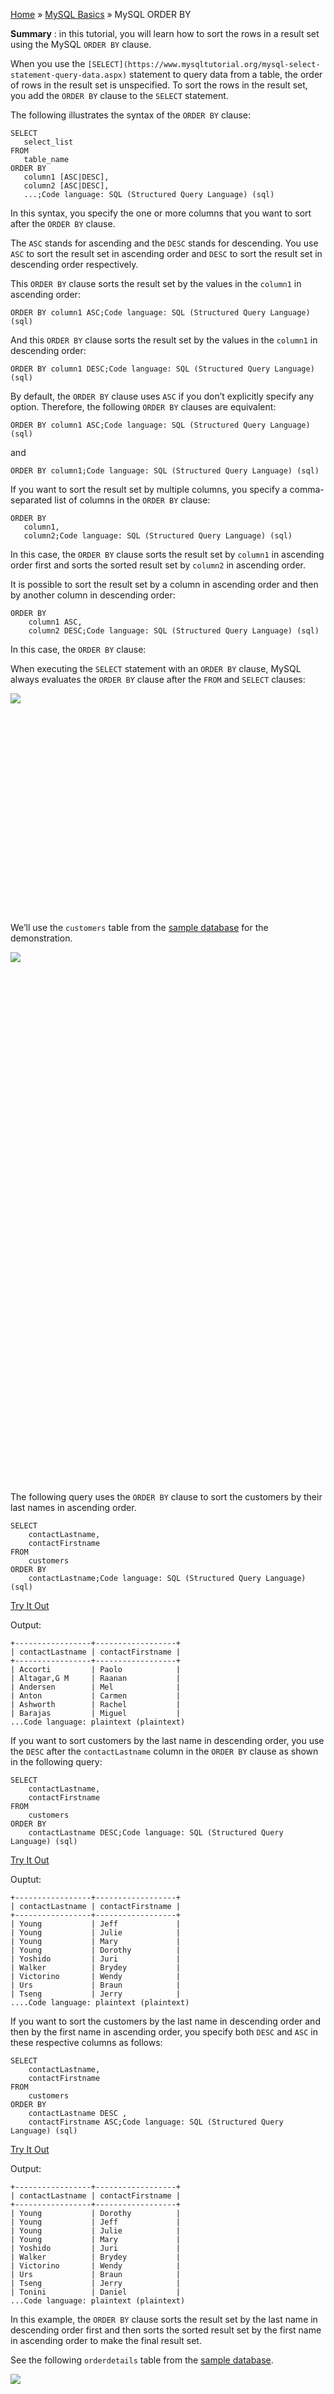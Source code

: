 

[Home](https://www.mysqltutorial.org/) » [MySQL
Basics](https://www.mysqltutorial.org/mysql-basics/) » MySQL ORDER BY



 **Summary** : in this tutorial, you will learn how to sort the rows in a
result set using the MySQL `ORDER BY` clause.



When you use the `[SELECT](https://www.mysqltutorial.org/mysql-select-
statement-query-data.aspx)` statement to query data from a table, the order of
rows in the result set is unspecified. To sort the rows in the result set, you
add the `ORDER BY` clause to the `SELECT` statement.



The following illustrates the syntax of the `ORDER BY` clause:


    
    
    SELECT 
       select_list
    FROM 
       table_name
    ORDER BY 
       column1 [ASC|DESC], 
       column2 [ASC|DESC],
       ...;Code language: SQL (Structured Query Language) (sql)



In this syntax, you specify the one or more columns that you want to sort
after the `ORDER BY` clause.



The `ASC` stands for ascending and the `DESC` stands for descending. You use
`ASC` to sort the result set in ascending order and `DESC` to sort the result
set in descending order respectively.



This `ORDER BY` clause sorts the result set by the values in the `column1` in
ascending order:


    
    
    ORDER BY column1 ASC;Code language: SQL (Structured Query Language) (sql)



And this `ORDER BY` clause sorts the result set by the values in the `column1`
in descending order:


    
    
    ORDER BY column1 DESC;Code language: SQL (Structured Query Language) (sql)



By default, the `ORDER BY` clause uses `ASC` if you don’t explicitly specify
any option. Therefore, the following `ORDER BY` clauses are equivalent:


    
    
    ORDER BY column1 ASC;Code language: SQL (Structured Query Language) (sql)



and


    
    
    ORDER BY column1;Code language: SQL (Structured Query Language) (sql)



If you want to sort the result set by multiple columns, you specify a comma-
separated list of columns in the `ORDER BY` clause:


    
    
    ORDER BY
       column1,
       column2;Code language: SQL (Structured Query Language) (sql)



In this case, the `ORDER BY` clause sorts the result set by `column1` in
ascending order first and sorts the sorted result set by `column2` in
ascending order.



It is possible to sort the result set by a column in ascending order and then
by another column in descending order:


    
    
    ORDER BY
        column1 ASC,
        column2 DESC;Code language: SQL (Structured Query Language) (sql)



In this case, the `ORDER BY` clause:



When executing the `SELECT` statement with an `ORDER BY` clause, MySQL always
evaluates the `ORDER BY` clause after the `FROM` and `SELECT` clauses:

![](https://www.mysqltutorial.org/wp-content/uploads/2021/07/MySQL-ORDER-BY.svg)
![](data:image/svg+xml,%3Csvg%20xmlns=%22http://www.w3.org/2000/svg%22%20viewBox=%220%200%20210%20140%22%3E%3C/svg%3E)


We’ll use the `customers` table from the [sample
database](https://www.mysqltutorial.org/mysql-sample-database.aspx) for the
demonstration.

![](https://www.mysqltutorial.org/wp-content/uploads/2019/08/customers.png)
![](data:image/svg+xml,%3Csvg%20xmlns=%22http://www.w3.org/2000/svg%22%20viewBox=%220%200%20184%20304%22%3E%3C/svg%3E)


The following query uses the `ORDER BY` clause to sort the customers by their
last names in ascending order.


    
    
    SELECT
    	contactLastname,
    	contactFirstname
    FROM
    	customers
    ORDER BY
    	contactLastname;Code language: SQL (Structured Query Language) (sql)



[Try It Out](https://www.mysqltutorial.org/tryit/query/mysql-order-by/#1)



Output:


    
    
    +-----------------+------------------+
    | contactLastname | contactFirstname |
    +-----------------+------------------+
    | Accorti         | Paolo            |
    | Altagar,G M     | Raanan           |
    | Andersen        | Mel              |
    | Anton           | Carmen           |
    | Ashworth        | Rachel           |
    | Barajas         | Miguel           |
    ...Code language: plaintext (plaintext)



If you want to sort customers by the last name in descending order, you use
the `DESC` after the `contactLastname` column in the `ORDER BY` clause as
shown in the following query:


    
    
    SELECT
    	contactLastname,
    	contactFirstname
    FROM
    	customers
    ORDER BY
    	contactLastname DESC;Code language: SQL (Structured Query Language) (sql)



[Try It Out](https://www.mysqltutorial.org/tryit/query/mysql-order-by/#2)



Ouptut:


    
    
    +-----------------+------------------+
    | contactLastname | contactFirstname |
    +-----------------+------------------+
    | Young           | Jeff             |
    | Young           | Julie            |
    | Young           | Mary             |
    | Young           | Dorothy          |
    | Yoshido         | Juri             |
    | Walker          | Brydey           |
    | Victorino       | Wendy            |
    | Urs             | Braun            |
    | Tseng           | Jerry            |
    ....Code language: plaintext (plaintext)



If you want to sort the customers by the last name in descending order and
then by the first name in ascending order, you specify both `DESC` and `ASC`
in these respective columns as follows:


    
    
    SELECT 
        contactLastname, 
        contactFirstname
    FROM
        customers
    ORDER BY 
    	contactLastname DESC , 
    	contactFirstname ASC;Code language: SQL (Structured Query Language) (sql)



[Try It Out](https://www.mysqltutorial.org/tryit/query/mysql-order-by/#3)



Output:


    
    
    +-----------------+------------------+
    | contactLastname | contactFirstname |
    +-----------------+------------------+
    | Young           | Dorothy          |
    | Young           | Jeff             |
    | Young           | Julie            |
    | Young           | Mary             |
    | Yoshido         | Juri             |
    | Walker          | Brydey           |
    | Victorino       | Wendy            |
    | Urs             | Braun            |
    | Tseng           | Jerry            |
    | Tonini          | Daniel           |
    ...Code language: plaintext (plaintext)



In this example, the `ORDER BY` clause sorts the result set by the last name
in descending order first and then sorts the sorted result set by the first
name in ascending order to make the final result set.



See the following `orderdetails` table from the [sample
database](https://www.mysqltutorial.org/mysql-sample-database.aspx).

![](https://www.mysqltutorial.org/wp-content/uploads/2010/01/order_details_table.png)
![](data:image/svg+xml,%3Csvg%20xmlns=%22http://www.w3.org/2000/svg%22%20viewBox=%220%200%20181%20156%22%3E%3C/svg%3E)


The following query selects the order line items from the `orderdetails`
table. It calculates the subtotal for each line item and sorts the result set
based on the subtotal.


    
    
    SELECT 
        orderNumber, 
        orderlinenumber, 
        quantityOrdered * priceEach
    FROM
        orderdetails
    ORDER BY 
       quantityOrdered * priceEach DESC;Code language: SQL (Structured Query Language) (sql)



[Try It Out](https://www.mysqltutorial.org/tryit/query/mysql-order-by/#4)


    
    
    +-------------+-----------------+-----------------------------+
    | orderNumber | orderlinenumber | quantityOrdered * priceEach |
    +-------------+-----------------+-----------------------------+
    |       10403 |               9 |                    11503.14 |
    |       10405 |               5 |                    11170.52 |
    |       10407 |               2 |                    10723.60 |
    |       10404 |               3 |                    10460.16 |
    |       10312 |               3 |                    10286.40 |
    ...Code language: plaintext (plaintext)



To make the query more readable, you can assign the expression in the `SELECT`
clause a [column alias](https://www.mysqltutorial.org/mysql-alias/ "MySQL
Column Alias") and use that column alias in the `ORDER BY` clause as shown in
the following query:


    
    
    SELECT 
        orderNumber,
        orderLineNumber,
        quantityOrdered * priceEach AS subtotal
    FROM
        orderdetails
    ORDER BY subtotal DESC;Code language: SQL (Structured Query Language) (sql)



[Try It Out](https://www.mysqltutorial.org/tryit/query/mysql-order-by/#5)


    
    
    +-------------+-----------------+----------+
    | orderNumber | orderLineNumber | subtotal |
    +-------------+-----------------+----------+
    |       10403 |               9 | 11503.14 |
    |       10405 |               5 | 11170.52 |
    |       10407 |               2 | 10723.60 |
    |       10404 |               3 | 10460.16 |
    |       10312 |               3 | 10286.40 |
    |       10424 |               6 | 10072.00 |
    |       10348 |               8 |  9974.40 |
    |       10405 |               3 |  9712.04 |
    |       10196 |               5 |  9571.08 |
    |       10206 |               6 |  9568.73 |
     ...Code language: plaintext (plaintext)



In this example, we use `subtotal` as the [column
alias](https://www.mysqltutorial.org/mysql-alias/) for the expression
`quantityOrdered * priceEach` and sort the result set by the `subtotal` alias.



Since MySQL evaluates the `SELECT` clause before the `ORDER BY` clause, you
can use the column alias specified in the `SELECT` clause in the `ORDER BY`
clause.



The `FIELD()` function has the following syntax:


    
    
    FIELD(str, str1, str2, ...)Code language: SQL (Structured Query Language) (sql)



The `FIELD()` function returns the position of the str in the str1, str2, …
list. If the str is not in the list, the `FIELD()` function returns 0. For
example, the following query returns 1 because the position of the string ‘A’
is the first position on the list `'A'`, `'B'`, and `'C'`:


    
    
    SELECT FIELD('A', 'A', 'B','C');Code language: SQL (Structured Query Language) (sql)



Output:


    
    
    +--------------------------+
    | FIELD('A', 'A', 'B','C') |
    +--------------------------+
    |                        1 |
    +--------------------------+
    1 row in set (0.00 sec)Code language: plaintext (plaintext)



And the following example returns 2:


    
    
    SELECT FIELD('B', 'A','B','C');Code language: SQL (Structured Query Language) (sql)



Output:


    
    
    +-------------------------+
    | FIELD('B', 'A','B','C') |
    +-------------------------+
    |                       2 |
    +-------------------------+
    1 row in set (0.00 sec)Code language: plaintext (plaintext)



Let’s take a more practical example.



See the following `orders` table from the sample database.

![](https://www.mysqltutorial.org/wp-content/uploads/2009/12/orders_table.png)
![](data:image/svg+xml,%3Csvg%20xmlns=%22http://www.w3.org/2000/svg%22%20viewBox=%220%200%20181%20194%22%3E%3C/svg%3E)


Suppose that you want to sort the sales orders based on their statuses in the
following order:



To do this, you can use the `FIELD()` function to map each order status to a
number and sort the result by the result of the `FIELD()` function:


    
    
    SELECT 
        orderNumber, status
    FROM
        orders
    ORDER BY FIELD(status,
            'In Process',
            'On Hold',
            'Cancelled',
            'Resolved',
            'Disputed',
            'Shipped');Code language: SQL (Structured Query Language) (sql)



[Try It Out](https://www.mysqltutorial.org/tryit/query/mysql-order-by/#6)


    
    
    +-------------+------------+
    | orderNumber | status     |
    +-------------+------------+
    |       10425 | In Process |
    |       10421 | In Process |
    |       10422 | In Process |
    |       10420 | In Process |
    |       10424 | In Process |
    |       10423 | In Process |
    |       10414 | On Hold    |
    |       10401 | On Hold    |
    |       10334 | On Hold    |
    |       10407 | On Hold    |
    ...Code language: plaintext (plaintext)



In MySQL, `NULL` comes before non-NULL values. Therefore, when you the `ORDER
BY` clause with the `ASC` option, `NULLs` appear first in the result set.



For example, the following query uses the `ORDER BY` clause to sort employees
by values in the `reportsTo` column:


    
    
    SELECT 
        firstName, lastName, reportsTo
    FROM
        employees
    ORDER BY reportsTo;Code language: SQL (Structured Query Language) (sql)



Output:


    
    
    +-----------+-----------+-----------+
    | firstName | lastName  | reportsTo |
    +-----------+-----------+-----------+
    | Diane     | Murphy    |      NULL |
    | Mary      | Patterson |      1002 |
    | Jeff      | Firrelli  |      1002 |
    | William   | Patterson |      1056 |
    | Gerard    | Bondur    |      1056 |
    ...Code language: plaintext (plaintext)



However, if you use the `ORDER BY` with the `DESC` option, `NULLs` will appear
last in the result set. For example:


    
    
    SELECT 
        firstName, lastName, reportsTo
    FROM
        employees
    ORDER BY reportsTo DESC;Code language: SQL (Structured Query Language) (sql)



Output:


    
    
    +-----------+-----------+-----------+
    | firstName | lastName  | reportsTo |
    +-----------+-----------+-----------+
    | Yoshimi   | Kato      |      1621 |
    | Leslie    | Jennings  |      1143 |
    | Leslie    | Thompson  |      1143 |
    | Julie     | Firrelli  |      1143 |
    | ....
    | Mami      | Nishi     |      1056 |
    | Mary      | Patterson |      1002 |
    | Jeff      | Firrelli  |      1002 |
    | Diane     | Murphy    |      NULL |
    +-----------+-----------+-----------+
    23 rows in set (0.00 sec)Code language: plaintext (plaintext)

![](https://www.mysqltutorial.org/wp-content/themes/evolution/img/left.svg)
![](data:image/svg+xml,%3Csvg%20xmlns=%22http://www.w3.org/2000/svg%22%20viewBox=%220%200%2032%2032%22%3E%3C/svg%3E)
![](https://www.mysqltutorial.org/wp-content/themes/evolution/img/right.svg)
![](data:image/svg+xml,%3Csvg%20xmlns=%22http://www.w3.org/2000/svg%22%20viewBox=%220%200%2032%2032%22%3E%3C/svg%3E)


All MySQL tutorials are practical and easy-to-follow, with SQL script and
screenshots available. [More About Us](/about-us/)

